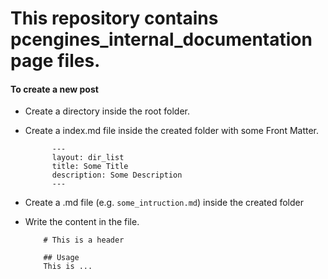 # This repository contains pcengines_internal_documentation page files.

#### To create a new post

- Create a directory inside the root folder.

- Create a index.md file inside the created folder with some Front Matter.

    ```
          ---
          layout: dir_list
          title: Some Title
          description: Some Description 
          ---
    ```

- Create a .md file (e.g. `some_intruction.md`) inside the created folder 

- Write the content in the file.

    ```
        # This is a header

        ## Usage
        This is ...

    ```
  
